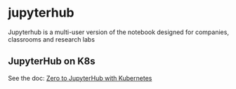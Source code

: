 # jupyterhub

Jupyterhub is a multi-user version of the notebook designed for companies, classrooms and research labs


## JupyterHub on K8s

See the doc: [Zero to JupyterHub with Kubernetes](https://z2jh.jupyter.org/en/stable/)
